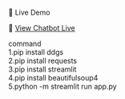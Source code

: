 

🚀 Live Demo




🔗 [View Chatbot Live]([http://localhost:8501/](http://192.168.151.64:8501/))



command<br>
1.pip install ddgs
<br>
2.pip install requests
<br>
3.pip install streamlit
<br>
4.pip install beautifulsoup4
<br>
5.python -m streamlit run app.py
